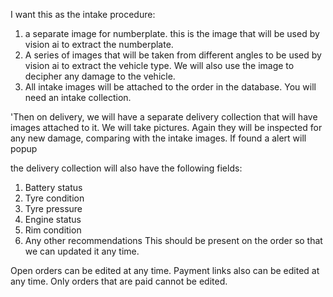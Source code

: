 I want this as the intake procedure:
1) a separate image for numberplate. this is the image that will be used by vision ai to extract the numberplate. 
2) A series of images that will be taken from different angles to be used by vision ai to extract the vehicle type. We will also use the image to decipher any damage to the vehicle. 
3) All intake images will be attached to the order in the database. You will need an intake collection.

'Then on delivery, we will have a separate delivery collection that will have images attached to it.
We will take pictures.
Again they will be inspected for any new damage, comparing with the intake images.
If found a alert will popup

the delivery collection will also have the following fields:
1) Battery status
2) Tyre condition
3) Tyre pressure
4) Engine status
5) Rim condition
6) Any other recommendations
This should be present on the order so that we can updated it any time.

Open orders can be edited at any time.
Payment links also can be edited at any time.
Only orders that are paid cannot be edited.
